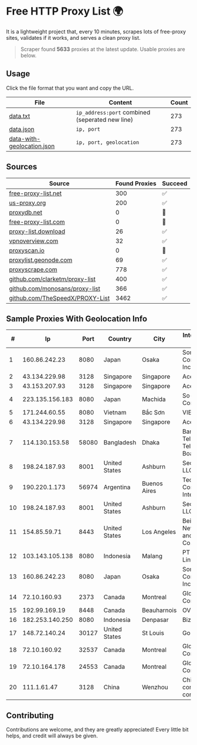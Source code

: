 
# Free HTTP Proxy List 🌍

It is a lightweight project that, every 10 minutes, scrapes lots of free-proxy sites, validates if it works, and serves a clean proxy list.


> Scraper found **5633** proxies at the latest update. Usable proxies are below.

## Usage

Click the file format that you want and copy the URL.


|File|Content|Count|
|----|-------|-----|
|[data.txt](https://raw.githubusercontent.com/themiralay/Proxy-List-World/master/data.txt)|`ip_address:port` combined (seperated new line)|273|
|[data.json](https://raw.githubusercontent.com/themiralay/Proxy-List-World/master/data.json)|`ip, port`|273|
|[data-with-geolocation.json](https://raw.githubusercontent.com/themiralay/Proxy-List-World/master/data-with-geolocation.json)|`ip, port, geolocation`|273|

## Sources

|Source|Found Proxies|Succeed|
|------|-------------|-------|
|[free-proxy-list.net](https://free-proxy-list.net)|300|✅|
|[us-proxy.org](https://www.us-proxy.org)|200|✅|
|[proxydb.net](http://proxydb.net)|0|🚫|
|[free-proxy-list.com](https://free-proxy-list.com/?page=&port=&type%5B%5D=http&type%5B%5D=https&up_time=0&search=Search)|0|🚫|
|[proxy-list.download](https://www.proxy-list.download/HTTP)|26|✅|
|[vpnoverview.com](https://vpnoverview.com/privacy/anonymous-browsing/free-proxy-servers)|32|✅|
|[proxyscan.io](https://www.proxyscan.io)|0|🚫|
|[proxylist.geonode.com](https://proxylist.geonode.com/api/proxy-list?limit=300&page=1&sort_by=lastChecked&sort_type=desc&protocols=http,https)|69|✅|
|[proxyscrape.com](https://api.proxyscrape.com/v2/?request=displayproxies&protocol=http&timeout=10000&country=all&ssl=all&anonymity=all)|778|✅|
|[github.com/clarketm/proxy-list](https://raw.githubusercontent.com/clarketm/proxy-list/master/proxy-list-raw.txt)|400|✅|
|[github.com/monosans/proxy-list](https://raw.githubusercontent.com/monosans/proxy-list/main/proxies/http.txt)|366|✅|
|[github.com/TheSpeedX/PROXY-List](https://raw.githubusercontent.com/TheSpeedX/PROXY-List/master/http.txt)|3462|✅|


## Sample Proxies With Geolocation Info

|#|Ip|Port|Country|City|Internet Service Provider|
|-|--|----|-------|----|-------------------------|
|1|160.86.242.23|8080|Japan|Osaka|Sony Network Communications Inc|
|2|43.134.229.98|3128|Singapore|Singapore|Aceville Pte.ltd|
|3|43.153.207.93|3128|Singapore|Singapore|Aceville Pte.ltd|
|4|223.135.156.183|8080|Japan|Machida|So-net Corporation|
|5|171.244.60.55|8080|Vietnam|Bắc Sơn|VIETEL|
|6|43.134.229.98|3128|Singapore|Singapore|Aceville Pte.ltd|
|7|114.130.153.58|58080|Bangladesh|Dhaka|Bangladesh Telegraph & Telephone Board|
|8|198.24.187.93|8001|United States|Ashburn|Secured Servers LLC|
|9|190.220.1.173|56974|Argentina|Buenos Aires|Techtel LMDS Comunicaciones Interactivas S.A.|
|10|198.24.187.93|8001|United States|Ashburn|Secured Servers LLC|
|11|154.85.59.71|8443|United States|Los Angeles|Beijing Baidu Netcom Science and Technology Co., Ltd.|
|12|103.143.105.138|8080|Indonesia|Malang|PT Aplikanusa Lintasarta|
|13|160.86.242.23|8080|Japan|Osaka|Sony Network Communications Inc|
|14|72.10.160.93|2373|Canada|Montreal|GloboTech Communications|
|15|192.99.169.19|8448|Canada|Beauharnois|OVH SAS|
|16|182.253.140.250|8080|Indonesia|Denpasar|Biznet Networks|
|17|148.72.140.24|30127|United States|St Louis|GoDaddy.com|
|18|72.10.160.92|32537|Canada|Montreal|GloboTech Communications|
|19|72.10.164.178|24553|Canada|Montreal|GloboTech Communications|
|20|111.1.61.47|3128|China|Wenzhou|China Mobile communications corporation|



## Contributing

Contributions are welcome, and they are greatly appreciated! Every
little bit helps, and credit will always be given.

